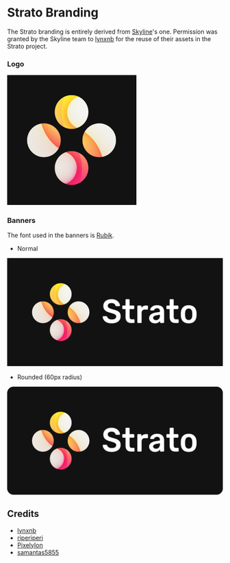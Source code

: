 # Strato Branding
The Strato branding is entirely derived from [Skyline](https://github.com/skyline-emu/branding)'s one. Permission was granted by the Skyline team to [lynxnb](https://github.com/lynxnb) for the reuse of their assets in the Strato project.

### Logo
<img src="/logo/strato-logo.png" width="60%" height="60%" title="Strato Logo">

### Banners
The font used in the banners is [Rubik](https://fonts.google.com/specimen/Rubik).

- Normal
<img src="/banner/strato-banner.png" title="Strato Banner">

- Rounded (60px radius)
<img src="/banner/strato-banner-rounded.png" title="Strato Banner - Rounded Corners">

## Credits
- [lynxnb](https://github.com/lynxnb)
- [riperiperi](https://github.com/riperiperi)
- [PixelyIon](https://github.com/PixelyIon)
- [samantas5855](https://github.com/samantas5855)
